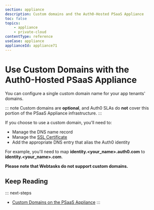```yaml
---
section: appliance
description: Custom domains and the Auth0-Hosted PSaaS Appliance
toc: false
topics:
    - appliance
    - private-cloud
contentType: reference
useCase: appliance
applianceId: appliance71
---
```

# Use Custom Domains with the Auth0-Hosted PSaaS Appliance

You can configure a single custom domain name for your app tenants' domains. 

::: note
Custom domains are **optional**, and Auth0 SLAs do **not** cover this portion of the PSaaS Appliance infrastructure.
:::

If you choose to use a custom domain, you'll need to:

* Manage the DNS name record
* Manage the [SSL Certificate](/appliance/customer-hosted/infrastructure/security#ssl-certificates)
* Add the appropriate DNS entry that alias the Auth0 identity

For example, you'll need to map **identity.<your_name>.auth0.com** to **identity.<your_name>.com**.

**Please note that Webtasks do not support custom domains.**

## Keep Reading

::: next-steps
* [Custom Domains on the PSaaS Appliance](/appliance/customer-hosted/custom-domains)
:::